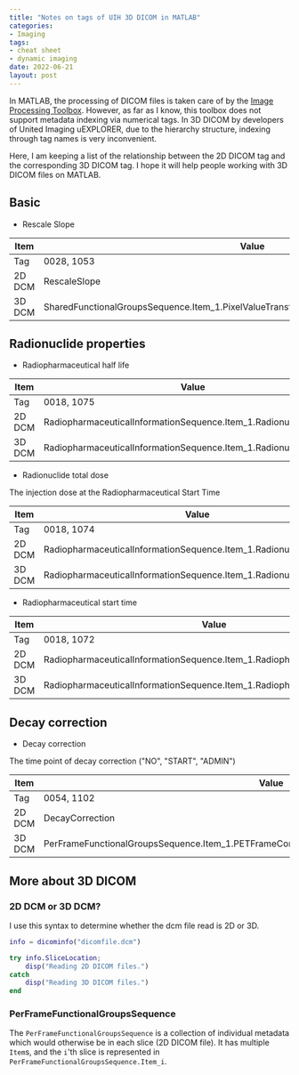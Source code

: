 ```yaml
---
title: "Notes on tags of UIH 3D DICOM in MATLAB"
categories:
- Imaging
tags:
- cheat sheet
- dynamic imaging
date: 2022-06-21
layout: post
---
```


In MATLAB, the processing of DICOM files is taken care of by the [Image Processing Toolbox](https://www.mathworks.com/help/images/dicom-support-in-the-image-processing-toolbox.html). However, as far as I know, this toolbox does not support metadata indexing via numerical tags. In 3D DICOM by developers of United Imaging uEXPLORER, due to the hierarchy structure, indexing through tag names is very inconvenient.

Here, I am keeping a list of the relationship between the 2D DICOM tag and the corresponding 3D DICOM tag. I hope it will help people working with 3D DICOM files on MATLAB.

## Basic

- Rescale Slope

| Item | Value |
| --- | --- |
| Tag | 0028, 1053 |
| 2D DCM | RescaleSlope |
| 3D DCM | SharedFunctionalGroupsSequence.Item_1.PixelValueTransformationSequence.Item_1.RescaleSlope |

## Radionuclide properties

- Radiopharmaceutical half life

| Item | Value |
| --- | --- |
| Tag | 0018, 1075 |
| 2D DCM | RadiopharmaceuticalInformationSequence.Item_1.RadionuclideHalfLife |
| 3D DCM | RadiopharmaceuticalInformationSequence.Item_1.RadionuclideHalfLife |

- Radionuclide total dose

The injection dose at the Radiopharmaceutical Start Time

| Item | Value |
| --- | --- |
| Tag | 0018, 1074 |
| 2D DCM | RadiopharmaceuticalInformationSequence.Item_1.RadionuclideTotalDose |
| 3D DCM | RadiopharmaceuticalInformationSequence.Item_1.RadionuclideTotalDose |

- Radiopharmaceutical start time

| Item | Value |
| --- | --- |
| Tag | 0018, 1072 |
| 2D DCM |  RadiopharmaceuticalInformationSequence.Item_1.RadiopharmaceuticalStartTime |
| 3D DCM |  RadiopharmaceuticalInformationSequence.Item_1.RadiopharmaceuticalStartTime |

## Decay correction

- Decay correction

The time point of decay correction ("NO", "START", "ADMIN")

| Item | Value |
| --- | --- |
| Tag | 0054, 1102 |
| 2D DCM |  DecayCorrection |
| 3D DCM |  PerFrameFunctionalGroupsSequence.Item_1.PETFrameCorrectionFactorsSequence.Item_1.DecayCorrection |

## More about 3D DICOM

### 2D DCM or 3D DCM?

I use this syntax to determine whether the dcm file read is 2D or 3D.

```matlab
info = dicominfo("dicomfile.dcm")

try info.SliceLocation;
    disp("Reading 2D DICOM files.")
catch
    disp("Reading 3D DICOM files.")
end
```

### PerFrameFunctionalGroupsSequence

The `PerFrameFunctionalGroupsSequence` is a collection of individual metadata which would otherwise be in each slice (2D DICOM file). It has multiple `Item`s, and the `i`'th slice is represented in `PerFrameFunctionalGroupsSequence.Item_i`.
